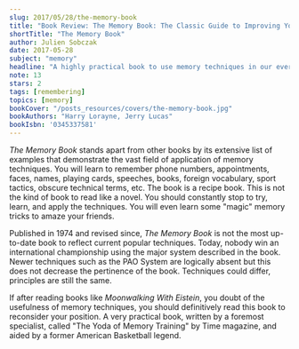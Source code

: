 ```yaml
---
slug: 2017/05/28/the-memory-book
title: "Book Review: The Memory Book: The Classic Guide to Improving Your Memory at Work, at School, and at Play"
shortTitle: "The Memory Book"
author: Julien Sobczak
date: 2017-05-28
subject: "memory"
headline: "A highly practical book to use memory techniques in our everyday life"
note: 13
stars: 2
tags: [remembering]
topics: [memory]
bookCover: "/posts_resources/covers/the-memory-book.jpg"
bookAuthors: "Harry Lorayne, Jerry Lucas"
bookIsbn: '0345337581'
---
```



*The Memory Book* stands apart from other books by its extensive list of examples that demonstrate the vast field of application of memory techniques. You will learn to remember phone numbers, appointments, faces, names, playing cards, speeches, books, foreign vocabulary, sport tactics, obscure technical terms, etc. The book is a recipe book. This is not the kind of book to read like a novel. You should constantly stop to try, learn, and apply the techniques. You will even learn some "magic" memory tricks to amaze your friends.

Published in 1974 and revised since, *The Memory Book* is not the most up-to-date book to reflect current popular techniques. Today, nobody win an international championship using the major system described in the book. Newer techniques such as the PAO System are logically absent but this does not decrease the pertinence of the book. Techniques could differ, principles are still the same.

If after reading books like *Moonwalking With Eistein*, you doubt of the usefulness of memory techniques, you should definitively read this book to reconsider your position. A very practical book, written by a foremost specialist, called "The Yoda of Memory Training" by Time magazine, and aided by a former American Basketball legend.

